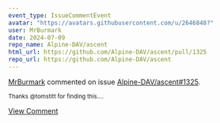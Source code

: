 ```yaml
---
event_type: IssueCommentEvent
avatar: "https://avatars.githubusercontent.com/u/2646848?"
user: MrBurmark
date: 2024-07-09
repo_name: Alpine-DAV/ascent
html_url: https://github.com/Alpine-DAV/ascent/pull/1325
repo_url: https://github.com/Alpine-DAV/ascent
---
```


<a href='https://github.com/MrBurmark' target='_blank'>MrBurmark</a> commented on issue <a href='https://github.com/Alpine-DAV/ascent/pull/1325' target='_blank'>Alpine-DAV/ascent#1325</a>.

<small>Thanks @tomstitt for finding this....</small>

<a href='https://github.com/Alpine-DAV/ascent/pull/1325' target='_blank'>View Comment</a>